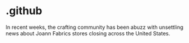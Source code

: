 # .github
In recent weeks, the crafting community has been abuzz with unsettling news about Joann Fabrics stores closing across the United States.
